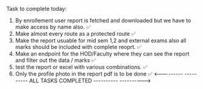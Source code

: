 Task to complete today:
1. By enrollement user report is fetched and downloaded but we have to make access by name also. ✅
2. Make almost every route as a protected route ✅
3. Make the report usuable for mid sem 1,2 and external exams also all marks should be included with complete reoprt. ✅
4. Make an endpoint for the HOD/Faculty where they can see the report and filter out the data / marks ✅
5. test the report or excel with various combinations. ✅
6. Only the profile photo in the report pdf is to be done ✅
<--------- ---------- ALL TASKS COMPLETED ---------- ---------->
